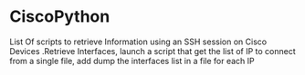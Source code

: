 # CiscoPython
List Of scripts to retrieve Information using an SSH session on Cisco Devices
.Retrieve Interfaces, launch a script that get the list of IP to connect from a single file, add dump the interfaces list in a file for each IP
